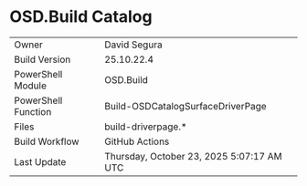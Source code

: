 ﻿# OSD.Build Catalog

| | |
|-|-|
| Owner | David Segura |
| Build Version | 25.10.22.4 |
| PowerShell Module | OSD.Build |
| PowerShell Function | Build-OSDCatalogSurfaceDriverPage |
| Files | build-driverpage.* |
| Build Workflow | GitHub Actions |
| Last Update | Thursday, October 23, 2025 5:07:17 AM UTC |
